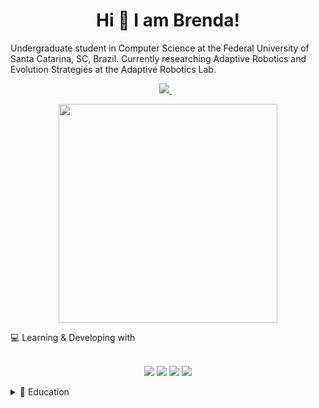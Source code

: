 <h1 align='center'>
  Hi 👋 I am Brenda!
</h1>

<p align='center'>
  
Undergraduate student in Computer Science at the Federal University of Santa Catarina, SC, Brazil. Currently researching Adaptive Robotics and Evolution Strategies at the Adaptive Robotics Lab.
  
</p>

<p align='center'>
  
  <a href="https://www.linkedin.com/in/brenda-silva-machado-93bbab244/">
    <img src="https://img.shields.io/badge/linkedin-%230077B5.svg?&style=for-the-badge&logo=linkedin&logoColor=white" />
  </a>&nbsp;&nbsp;
  
</p>

<p align='center'>
  <a href="#"><img src="https://github-readme-stats.vercel.app/api?username=Brenda-Machado&show_icons=true&count_private=true&theme=transparent" width="350"></a>
  
</p>

<p align='center'>
  
  💻 Learning & Developing with <br/><br/>
  <p align='center'>
  <img src= "https://img.shields.io/badge/C%2B%2B-00599C?style=for-the-badge&logo=c%2B%2B&logoColor=white" />
  <img src= "https://img.shields.io/badge/Python-FFD43B?style=for-the-badge&logo=python&logoColor=blue" />
  <img src= "https://img.shields.io/badge/JavaScript-323330?style=for-the-badge&logo=javascript&logoColor=F7DF1E" />
  <img src= "https://img.shields.io/badge/C-00599C?style=for-the-badge&logo=c&logoColor=white" />
  </p>
  
</p>


<details>
  <summary>📃 Education</summary>
  
- 📖 **Computation Science**\
📆 2021 - \
📍 **Federal University of Santa Catarina** - SC, Brazil.
  
- 👨‍💻 **PET Computação UFSC**\
📆 2021 - \

- 👨‍💻 **Adaptive Robotics Lab**\
📆 2021 - \
  -> Machine Learning
  -> Adaptive Robotics
  -> Evolution Strategies.


